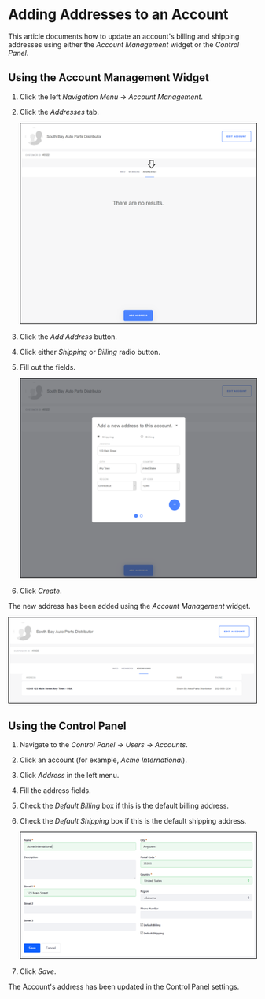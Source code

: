 # Adding Addresses to an Account

This article documents how to update an account's billing and shipping addresses using either the _Account Management_ widget or the _Control Panel_.

## Using the Account Management Widget

1. Click the left _Navigation Menu_ → _Account Management_.
1. Click the _Addresses_ tab.

    <img src="./images/01.png" width="700px" style="border: #000000 1px solid;">

1. Click the _Add Address_ button.
1. Click either _Shipping_ or _Billing_ radio button.
1. Fill out the fields.

    <img src="./images/02.png" width="700px" style="border: #000000 1px solid;">

1. Click _Create_.

The new address has been added using the _Account Management_ widget.

<img src="./images/03.png" width="700px" style="border: #000000 1px solid;">

## Using the Control Panel

1. Navigate to the _Control Panel_ → _Users_ → _Accounts_.
1. Click an account (for example, _Acme International_).
1. Click _Address_ in the left menu.
1. Fill the address fields.
1. Check the _Default Billing_ box if this is the default billing address.
1. Check the _Default Shipping_ box if this is the default shipping address.

   <img src="./images/04.png" width="700px" style="border: #000000 1px solid;">

1. Click _Save_.

The Account's address has been updated in the Control Panel settings.
